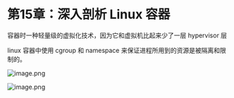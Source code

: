 # 第15章：深入剖析 Linux 容器

容器时一种轻量级的虚拟化技术，因为它和虚拟机比起来少了一层 hypervisor 层

linux 容器中使用 cgroup 和 namespace 来保证进程所用到的资源是被隔离和限制的。

![image.png](https://ws1.sinaimg.cn/large/006alGmrly1g8s4io6mfcj30zl0iftkc.jpg)

![image.png](https://ws1.sinaimg.cn/large/006alGmrly1g8s4pxaj97j30wz0ergst.jpg)